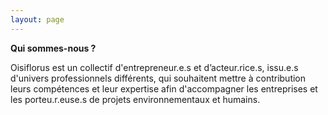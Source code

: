 ```yaml
---
layout: page
---
```


**Qui sommes-nous ?**

Oisiflorus est un collectif d'entrepreneur.e.s et d’acteur.rice.s, issu.e.s d'univers professionnels différents, qui souhaitent 
mettre à contribution leurs compétences et leur expertise afin d'accompagner les entreprises et les porteu.r.euse.s de 
projets environnementaux et humains.
